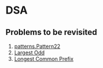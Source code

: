 # DSA

## Problems to be revisited
1. [patterns.Pattern22](patterns/Pattern22.java)
2. [Largest Odd](string/LargestOdd.java)
3. [Longest Common Prefix](string/LongestCommonPrefix.java)